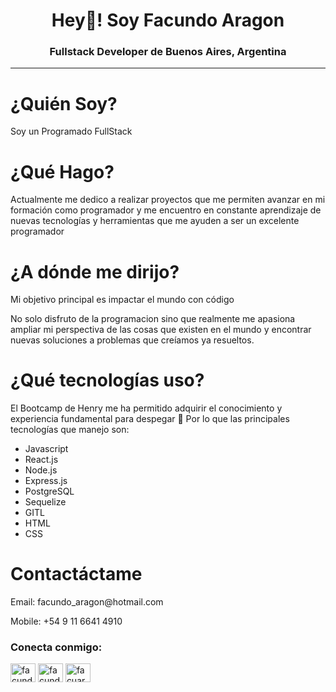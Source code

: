 <h1 align="center">Hey👋! Soy Facundo Aragon</h1>
<h3 align="center">Fullstack Developer de Buenos Aires, Argentina</h3>
<hr/>

<h1 align="left">¿Quién Soy?</h1>
<p>Soy un Programado FullStack</p>

<h1 align="left">¿Qué Hago?</h1>
<p>Actualmente me dedico a realizar proyectos que me permiten avanzar en mi formación como programador y me encuentro en constante aprendizaje de nuevas tecnologías y herramientas que me ayuden a ser un excelente programador</p>


<h1 align="left">¿A dónde me dirijo?</h1>
<p>Mi objetivo principal es impactar el mundo con código

No solo disfruto de la programacion sino que realmente me apasiona ampliar mi perspectiva de las cosas que existen en el mundo y encontrar nuevas soluciones a problemas que creíamos ya resueltos.</p>

<h1 align="left">¿Qué tecnologías uso?</h1>
<p>El Bootcamp de Henry me ha permitido adquirir el conocimiento y experiencia fundamental para despegar 🚀 Por lo que las principales tecnologías que manejo son:</p>
<ul>
  <li>Javascript</li>
  <li>React.js</li>
  <li>Node.js</li>  
  <li>Express.js</li>  
  <li>PostgreSQL</li>
  <li>Sequelize</li>
  <li>GITL</li>
  <li>HTML</li>
  <li>CSS</li> 
</ul>


<h1 align="left">Contactáctame</h1>
<p align="left>
<div align="left">Email: facundo_aragon@hotmail.com</div>
<div align="left">Mobile: +54 9 11 6641 4910</div>                 
</p>


<h3 align="left">Conecta conmigo:</h3>
<p align="left">
<a href="https://twitter.com/facundoaragon" target="blank"><img align="center" src="https://raw.githubusercontent.com/rahuldkjain/github-profile-readme-generator/master/src/images/icons/Social/twitter.svg" alt="facundoaragon" height="30" width="40" /></a>
<a href="https://www.linkedin.com/in/facundo-aragon-00919459/" target="blank"><img align="center" src="https://raw.githubusercontent.com/rahuldkjain/github-profile-readme-generator/master/src/images/icons/Social/linked-in-alt.svg" alt="facundo aragon" height="30" width="40" /></a>
<a href="https://instagram.com/facuaragon" target="blank"><img align="center" src="https://raw.githubusercontent.com/rahuldkjain/github-profile-readme-generator/master/src/images/icons/Social/instagram.svg" alt="facuaragon" height="30" width="40" /></a>
</p>

